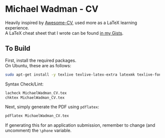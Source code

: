 # Michael Wadman - CV

Heavily inspired by [Awesome-CV](https://github.com/posquit0/Awesome-CV), used more as a LaTeX learning experience.  
A LaTeX cheat sheet that I wrote can be found [in my Gists](https://gist.github.com/mwadman/a3443e3a6e5ceac57ac4961d6c607e0e).

## To Build

First, install the required packages.  
On Ubuntu, these are as follows:

```bash
sudo apt-get install -y texlive texlive-latex-extra latexmk texlive-fonts-extra
```

Syntax Check/Lint:

```bash
lacheck MichaelWadman_CV.tex
chktex MichaelWadman_CV.tex
```

Next, simply generate the PDF using `pdflatex`:

```bash
pdflatex MichaelWadman_CV.tex
```

If generating this for an application submission, remember to change (and uncomment) the `\phone` variable.
